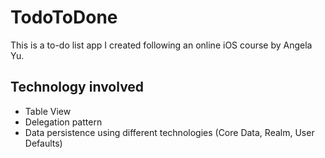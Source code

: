 # TodoToDone
This is a to-do list app I created following an online iOS course by Angela Yu.

## Technology involved
+ Table View
+ Delegation pattern
+ Data persistence using different technologies (Core Data, Realm, User Defaults)
